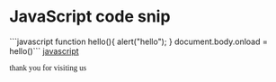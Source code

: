 <h1>JavaScript code snip</h1>
```javascript 
function hello(){
  alert("hello");
}
document.body.onload = hello()```
<a href="js">javascript</a>
<p class="cur">thank you for visiting us</p>
<style>.cur{font-family: cursive;
height:100px;}</style>
